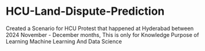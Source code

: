 # HCU-Land-Dispute-Prediction
Created a Scenario for HCU Protest that happened at Hyderabad between 2024 November - December months, This is only for Knowledge Purpose of Learning Machine Learning And Data Science
